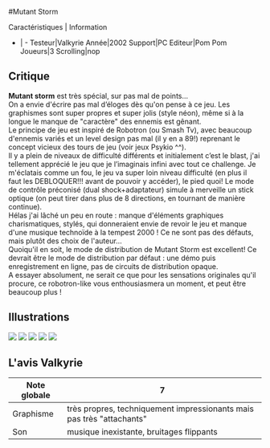#Mutant Storm

Caractéristiques | Information
- | -
Testeur|Valkyrie
Année|2002
Support|PC
Editeur|Pom Pom
Joueurs|3
Scrolling|nop

## Critique
<b>Mutant storm</b> est très spécial, sur pas mal de points… <br/>On a envie d'écrire pas mal d’éloges dès qu'on pense à ce jeu. Les graphismes sont super propres et super jolis (style néon), même si à la longue le manque de "caractère" des ennemis est gênant.<br/>Le principe de jeu est inspiré de Robotron (ou Smash Tv), avec beaucoup d'ennemis variés et un level design pas mal (il y en a 89!) reprenant le concept vicieux des tours de jeu (voir jeux Psykio ^^). <br/>Il y a plein de niveaux de difficulté différents et initialement c’est le blast, j'ai tellement apprécié le jeu que je l’imaginais infini avec tout ce challenge. Je m'éclatais comme un fou, le jeu va super loin niveau difficulté (en plus il faut les DEBLOQUER!!! avant de pouvoir y accéder), le pied quoi! Le mode de contrôle préconisé (dual shock+adaptateur) simule à merveille un stick optique (on peut tirer dans plus de 8 directions, en tournant de manière continue).<br/>Hélas j'ai lâché un peu en route : manque d'éléments graphiques charismatiques, stylés, qui donneraient envie de revoir le jeu et manque d'une musique technoïde à la tempest 2000 ! Ce ne sont pas des défauts, mais plutôt des choix de l'auteur… <br/>Quoiqu'il en soit, le mode de distribution de Mutant Storm est excellent! Ce devrait être le mode de distribution par défaut : une démo puis enregistrement en ligne, pas de circuits de distribution opaque.<br/>A essayer absolument, ne serait ce que pour les sensations originales qu'il procure, ce robotron-like vous enthousiasmera un moment, et peut être beaucoup plus !

## Illustrations
![](http://www.shmup.com/images/thumbs/img_fiche_1_498.jpg)
![](http://www.shmup.com/images/thumbs/img_fiche_2_498.jpg)
![](http://www.shmup.com/images/thumbs/img_fiche_3_498.jpg)
![](http://www.shmup.com/images/thumbs/)
![](http://www.shmup.com/images/thumbs/)

## L'avis Valkyrie
Note globale|7
-|-
Graphisme|très propres, techniquement impressionants mais pas très "attachants"
Son|musique inexistante, bruitages flippants
